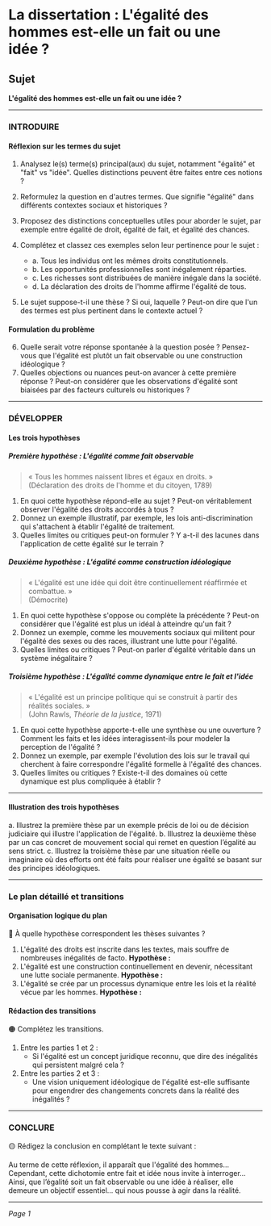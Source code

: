 # La dissertation : L'égalité des hommes est-elle un fait ou une idée ?

## Sujet
**L'égalité des hommes est-elle un fait ou une idée ?**

---

### INTRODUIRE

#### Réflexion sur les termes du sujet

1. Analysez le(s) terme(s) principal(aux) du sujet, notamment "égalité" et "fait" vs "idée". Quelles distinctions peuvent être faites entre ces notions ?
2. Reformulez la question en d'autres termes. Que signifie "égalité" dans différents contextes sociaux et historiques ?
3. Proposez des distinctions conceptuelles utiles pour aborder le sujet, par exemple entre égalité de droit, égalité de fait, et égalité des chances.
4. Complétez et classez ces exemples selon leur pertinence pour le sujet : 
   - a. Tous les individus ont les mêmes droits constitutionnels.
   - b. Les opportunités professionnelles sont inégalement réparties.
   - c. Les richesses sont distribuées de manière inégale dans la société.
   - d. La déclaration des droits de l'homme affirme l'égalité de tous.

5. Le sujet suppose-t-il une thèse ? Si oui, laquelle ? Peut-on dire que l'un des termes est plus pertinent dans le contexte actuel ?

#### Formulation du problème

6. Quelle serait votre réponse spontanée à la question posée ? Pensez-vous que l'égalité est plutôt un fait observable ou une construction idéologique ?
7. Quelles objections ou nuances peut-on avancer à cette première réponse ? Peut-on considérer que les observations d'égalité sont biaisées par des facteurs culturels ou historiques ?

---

### DÉVELOPPER

#### Les trois hypothèses

##### Première hypothèse : L'égalité comme fait observable

> « Tous les hommes naissent libres et égaux en droits. »  
> (Déclaration des droits de l'homme et du citoyen, 1789)

1. En quoi cette hypothèse répond-elle au sujet ? Peut-on véritablement observer l'égalité des droits accordés à tous ?
2. Donnez un exemple illustratif, par exemple, les lois anti-discrimination qui s'attachent à établir l'égalité de traitement.
3. Quelles limites ou critiques peut-on formuler ? Y a-t-il des lacunes dans l'application de cette égalité sur le terrain ?

##### Deuxième hypothèse : L'égalité comme construction idéologique

> « L'égalité est une idée qui doit être continuellement réaffirmée et combattue. »  
> (Démocrite)

1. En quoi cette hypothèse s'oppose ou complète la précédente ? Peut-on considérer que l'égalité est plus un idéal à atteindre qu'un fait ?
2. Donnez un exemple, comme les mouvements sociaux qui militent pour l'égalité des sexes ou des races, illustrant une lutte pour l'égalité.
3. Quelles limites ou critiques ? Peut-on parler d'égalité véritable dans un système inégalitaire ?

##### Troisième hypothèse : L'égalité comme dynamique entre le fait et l'idée

> « L'égalité est un principe politique qui se construit à partir des réalités sociales. »  
> (John Rawls, *Théorie de la justice*, 1971)

1. En quoi cette hypothèse apporte-t-elle une synthèse ou une ouverture ? Comment les faits et les idées interagissent-ils pour modeler la perception de l'égalité ?
2. Donnez un exemple, par exemple l'évolution des lois sur le travail qui cherchent à faire correspondre l'égalité formelle à l'égalité des chances.
3. Quelles limites ou critiques ? Existe-t-il des domaines où cette dynamique est plus compliquée à établir ?

---

#### Illustration des trois hypothèses

a. Illustrez la première thèse par un exemple précis de loi ou de décision judiciaire qui illustre l'application de l'égalité.
b. Illustrez la deuxième thèse par un cas concret de mouvement social qui remet en question l’égalité au sens strict.
c. Illustrez la troisième thèse par une situation réelle ou imaginaire où des efforts ont été faits pour réaliser une égalité se basant sur des principes idéologiques.

---

### Le plan détaillé et transitions

#### Organisation logique du plan

🔴 À quelle hypothèse correspondent les thèses suivantes ?

1. L'égalité des droits est inscrite dans les textes, mais souffre de nombreuses inégalités de facto. **Hypothèse :**
2. L'égalité est une construction continuellement en devenir, nécessitant une lutte sociale permanente. **Hypothèse :**
3. L'égalité se crée par un processus dynamique entre les lois et la réalité vécue par les hommes. **Hypothèse :**

#### Rédaction des transitions

🟠 Complétez les transitions.

1. Entre les parties 1 et 2 :  
   - Si l'égalité est un concept juridique reconnu, que dire des inégalités qui persistent malgré cela ?
2. Entre les parties 2 et 3 :  
   - Une vision uniquement idéologique de l'égalité est-elle suffisante pour engendrer des changements concrets dans la réalité des inégalités ?

---

### CONCLURE

🟡 Rédigez la conclusion en complétant le texte suivant :

Au terme de cette réflexion, il apparaît que l'égalité des hommes…  
Cependant, cette dichotomie entre fait et idée nous invite à interroger…  
Ainsi, que l’égalité soit un fait observable ou une idée à réaliser, elle demeure un objectif essentiel… qui nous pousse à agir dans la réalité. 

--- 

*Page 1*